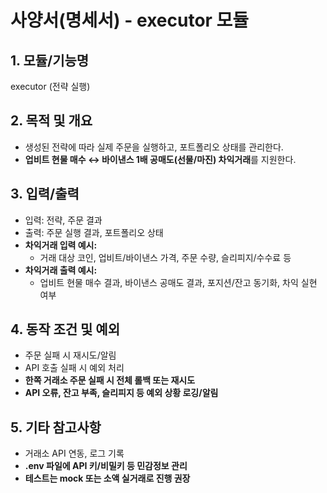 # 사양서(명세서) - executor 모듈

## 1. 모듈/기능명
executor (전략 실행)

## 2. 목적 및 개요
- 생성된 전략에 따라 실제 주문을 실행하고, 포트폴리오 상태를 관리한다.
- **업비트 현물 매수 ↔ 바이낸스 1배 공매도(선물/마진) 차익거래**를 지원한다.

## 3. 입력/출력
- 입력: 전략, 주문 결과
- 출력: 주문 실행 결과, 포트폴리오 상태
- **차익거래 입력 예시:**
    - 거래 대상 코인, 업비트/바이낸스 가격, 주문 수량, 슬리피지/수수료 등
- **차익거래 출력 예시:**
    - 업비트 현물 매수 결과, 바이낸스 공매도 결과, 포지션/잔고 동기화, 차익 실현 여부

## 4. 동작 조건 및 예외
- 주문 실패 시 재시도/알림
- API 호출 실패 시 예외 처리
- **한쪽 거래소 주문 실패 시 전체 롤백 또는 재시도**
- **API 오류, 잔고 부족, 슬리피지 등 예외 상황 로깅/알림**

## 5. 기타 참고사항
- 거래소 API 연동, 로그 기록
- **.env 파일에 API 키/비밀키 등 민감정보 관리**
- **테스트는 mock 또는 소액 실거래로 진행 권장** 